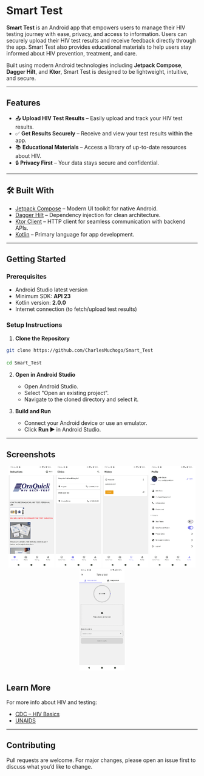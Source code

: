 
# Smart Test

**Smart Test** is an Android app that empowers users to manage their HIV testing journey with ease, privacy, and access to information. Users can securely upload their HIV test results and receive feedback directly through the app. Smart Test also provides educational materials to help users stay informed about HIV prevention, treatment, and care.

Built using modern Android technologies including **Jetpack Compose**, **Dagger Hilt**, and **Ktor**, Smart Test is designed to be lightweight, intuitive, and secure.

---

## Features

- 📤 **Upload HIV Test Results** – Easily upload and track your HIV test results.
- ✅ **Get Results Securely** – Receive and view your test results within the app.
- 📚 **Educational Materials** – Access a library of up-to-date resources about HIV.
- 🔒 **Privacy First** – Your data stays secure and confidential.

---

## 🛠️ Built With

- [Jetpack Compose](https://developer.android.com/jetpack/compose) – Modern UI toolkit for native Android.
- [Dagger Hilt](https://dagger.dev/hilt/) – Dependency injection for clean architecture.
- [Ktor Client](https://ktor.io/docs/client.html) – HTTP client for seamless communication with backend APIs.
- [Kotlin](https://kotlinlang.org/) – Primary language for app development.

---

## Getting Started

### Prerequisites

- Android Studio latest version
- Minimum SDK: **API 23**
- Kotlin version: **2.0.0**
- Internet connection (to fetch/upload test results)

### Setup Instructions

1. **Clone the Repository**

```bash
git clone https://github.com/CharlesMuchogo/Smart_Test

cd Smart_Test
```

2. **Open in Android Studio**

    - Open Android Studio.
    - Select "Open an existing project".
    - Navigate to the cloned directory and select it.

3. **Build and Run**

    - Connect your Android device or use an emulator.
    - Click **Run ▶️** in Android Studio.

---

## Screenshots

<p align="center">
<img src="screenshots/3.png" width="120"/> 
<img src="screenshots/2.png" width="120"/> 
<img src="screenshots/1.png" width="120"/> 
<img src="screenshots/4.png" width="120"/>
<img src="screenshots/5.png" width="120"/>
</p>

## Learn More

For more info about HIV and testing:

- [CDC – HIV Basics](https://www.cdc.gov/hiv/basics/index.html)
- [UNAIDS](https://www.unaids.org/en)

---

## Contributing

Pull requests are welcome. For major changes, please open an issue first to discuss what you’d like to change.
